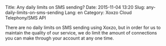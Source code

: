 Title: Any daily limits on SMS sending?
Date: 2015-11-04 13:20
Slug: any-daily-limits-on-sms-sending
Lang: en
Category: Xoxzo Cloud Telephony/SMS API

There are no daily limits on SMS sending using Xoxzo, but in order for us to maintain the quality of our service, we do limit the amount of connections you can make through your account at any one time.
 